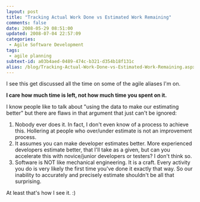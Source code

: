 ```yaml
---
layout: post
title: "Tracking Actual Work Done vs Estimated Work Remaining"
comments: false
date: 2008-05-29 08:51:00
updated: 2008-07-04 22:57:09
categories:
 - Agile Software Development
tags:
 - agile planning
subtext-id: a03b4aed-0489-474c-b321-d354b18f131c
alias: /blog/Tracking-Actual-Work-Done-vs-Estimated-Work-Remaining.aspx
---
```



I see this get discussed all the time on some of the agile aliases I'm on. 

**I care how much time is left, not how much time you spent on it.**

I know people like to talk about "using the data to make our estimating better" but there are flaws in that argument that just can't be ignored: 

  1. Nobody ever does it. In fact, I don't even know of a process to achieve this. Hollering at people who over/under estimate is not an improvement process.
  2. It assumes you can make developer estimates better. More experienced developers estimate better, that I'll take as a given, but can you accelerate this with novice/junior developers or testers? I don't think so.
  3. Software is NOT like mechanical engineering. It is a craft. Every activity you do is very likely the first time you've done it exactly that way. So our inability to accurately and precisely estimate shouldn't be all that surprising.

At least that's how I see it. :) 
